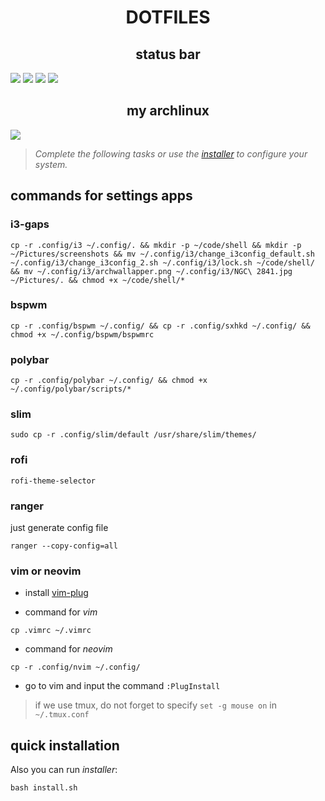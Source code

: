 <h1 align="center">DOTFILES</h1>

<h2 align="center">status bar</h2>
<img src="https://github.com/DONSIMON92/dotfiles/blob/master/screenshots/polybar-view0.png">
<img src="https://github.com/DONSIMON92/dotfiles/blob/master/screenshots/polybar-view1.png">
<img src="https://github.com/DONSIMON92/dotfiles/blob/master/screenshots/polybar-view2.png">
<img src="https://github.com/DONSIMON92/dotfiles/blob/master/screenshots/polybar-view3.png">

<h2 align="center">my archlinux</h2>
<img src="https://raw.githubusercontent.com/DONSIMON92/dotfiles/master/screenshots/worktop0.png">

> *Complete the following tasks or use the [installer](https://github.com/DONSIMON92/dotfiles/blob/master/install.sh "will transfer to the sourse code") to configure your system.*

## commands for settings apps

### i3-gaps

```
cp -r .config/i3 ~/.config/. && mkdir -p ~/code/shell && mkdir -p ~/Pictures/screenshots && mv ~/.config/i3/change_i3config_default.sh ~/.config/i3/change_i3config_2.sh ~/.config/i3/lock.sh ~/code/shell/ && mv ~/.config/i3/archwallapper.png ~/.config/i3/NGC\ 2841.jpg ~/Pictures/. && chmod +x ~/code/shell/*
```

### bspwm

```
cp -r .config/bspwm ~/.config/ && cp -r .config/sxhkd ~/.config/ && chmod +x ~/.config/bspwm/bspwmrc
```

### polybar

```
cp -r .config/polybar ~/.config/ && chmod +x ~/.config/polybar/scripts/*
```

### slim

```
sudo cp -r .config/slim/default /usr/share/slim/themes/
```

### rofi

```
rofi-theme-selector
```

### ranger

just generate config file
```
ranger --copy-config=all
```

### vim or neovim

* install [vim-plug](https://github.com/junegunn/vim-plug "github link")

* command for *vim*
```
cp .vimrc ~/.vimrc
```
* command for *neovim*
```
cp -r .config/nvim ~/.config/
```

* go to vim and input the command `:PlugInstall`

> if we use tmux, do not forget to specify `set -g mouse on` in `~/.tmux.conf` 

## quick installation

Also you can run *installer*:
```
bash install.sh
```
